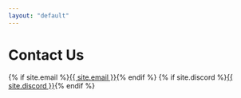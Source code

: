 ```yaml
---
layout: "default"
---
```

# Contact Us
{% if site.email %}<a href="mailto:{{ site.email }}">{{ site.email }}</a>{% endif %}
{% if site.discord %}<a href="{{ site.discord }}">{{ site.discord }}</a>{% endif %}
